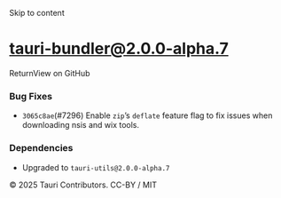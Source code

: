 Skip to content
# tauri-bundler@2.0.0-alpha.7
ReturnView on GitHub
### Bug Fixes
  * `3065c8ae`(#7296) Enable `zip`’s `deflate` feature flag to fix issues when downloading nsis and wix tools.


### Dependencies
  * Upgraded to `tauri-utils@2.0.0-alpha.7`


© 2025 Tauri Contributors. CC-BY / MIT
